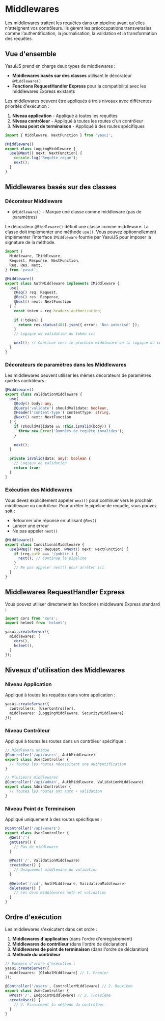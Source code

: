 # Middlewares

Les middlewares traitent les requêtes dans un pipeline avant qu'elles n'atteignent vos contrôleurs. Ils gèrent les préoccupations transversales comme l'authentification, la journalisation, la validation et la transformation des requêtes.

## Vue d'ensemble

YasuiJS prend en charge deux types de middlewares :
- **Middlewares basés sur des classes** utilisant le décorateur `@Middleware()`
- **Fonctions RequestHandler Express** pour la compatibilité avec les middlewares Express existants

Les middlewares peuvent être appliqués à trois niveaux avec différentes priorités d'exécution :
1. **Niveau application** - Appliqué à toutes les requêtes
2. **Niveau contrôleur** - Appliqué à toutes les routes d'un contrôleur
3. **Niveau point de terminaison** - Appliqué à des routes spécifiques

```typescript
import { Middleware, NextFunction } from 'yasui';

@Middleware()
export class LoggingMiddleware {
  use(@Next() next: NextFunction) {
    console.log('Requête reçue');
    next();
  }
}
```

## Middlewares basés sur des classes

### Décorateur Middleware

- `@Middleware()` - Marque une classe comme middleware (pas de paramètres)

Le décorateur `@Middleware()` définit une classe comme middleware. La classe doit implémenter une méthode `use()`. Vous pouvez optionnellement implémenter l'interface `IMiddleware` fournie par YasuiJS pour imposer la signature de la méthode.

```typescript
import {
  Middleware, IMiddleware,
  Request, Response, NextFunction,
  Req, Res, Next,
} from 'yasui';

@Middleware()
export class AuthMiddleware implements IMiddleware {
  use(
    @Req() req: Request,
    @Res() res: Response,
    @Next() next: NextFunction
  ) {
    const token = req.headers.authorization;
    
    if (!token) {
      return res.status(401).json({ error: 'Non autorisé' });
    }
    // Logique de validation du token ici

    next(); // Continue vers le prochain middleware ou la logique du contrôleur
  }
}
```

### Décorateurs de paramètres dans les Middlewares

Les middlewares peuvent utiliser les mêmes décorateurs de paramètres que les contrôleurs :

```typescript
@Middleware()
export class ValidationMiddleware {
  use(
    @Body() body: any,
    @Query('validate') shouldValidate: boolean,
    @Header('content-type') contentType: string,
    @Next() next: NextFunction
  ) {
    if (shouldValidate && !this.isValid(body)) {
      throw new Error('Données de requête invalides');
    }
    
    next();
  }
  
  private isValid(data: any): boolean {
    // Logique de validation
    return true;
  }
}
```

### Exécution des Middlewares

Vous devez explicitement appeler `next()` pour continuer vers le prochain middleware ou contrôleur. Pour arrêter le pipeline de requête, vous pouvez soit :
- Retourner une réponse en utilisant `@Res()`
- Lancer une erreur
- Ne pas appeler `next()`

```typescript
@Middleware()
export class ConditionalMiddleware {
  use(@Req() req: Request, @Next() next: NextFunction) {
    if (req.path === '/public') {
      next(); // Continue le pipeline
    }
    // Ne pas appeler next() pour arrêter ici
  }
}
```

## Middlewares RequestHandler Express

Vous pouvez utiliser directement les fonctions middleware Express standard :

```typescript
import cors from 'cors';
import helmet from 'helmet';

yasui.createServer({
  middlewares: [
    cors(),
    helmet(),
  ]
});
```

## Niveaux d'utilisation des Middlewares

### Niveau Application

Appliqué à toutes les requêtes dans votre application :

```typescript
yasui.createServer({
  controllers: [UserController],
  middlewares: [LoggingMiddleware, SecurityMiddleware]
});
```

### Niveau Contrôleur

Appliqué à toutes les routes dans un contrôleur spécifique :

```typescript
// Middleware unique
@Controller('/api/users', AuthMiddleware)
export class UserController {
  // Toutes les routes nécessitent une authentification
}

// Plusieurs middlewares
@Controller('/api/admin', AuthMiddleware, ValidationMiddleware)
export class AdminController {
  // Toutes les routes ont auth + validation
}
```

### Niveau Point de Terminaison

Appliqué uniquement à des routes spécifiques :

```typescript
@Controller('/api/users')
export class UserController {
  @Get('/')
  getUsers() {
    // Pas de middleware
  }
  
  @Post('/', ValidationMiddleware)
  createUser() {
    // Uniquement middleware de validation
  }
  
  @Delete('/:id', AuthMiddleware, ValidationMiddleware)
  deleteUser() {
    // Les deux middlewares auth et validation
  }
}
```

## Ordre d'exécution

Les middlewares s'exécutent dans cet ordre :

1. **Middlewares d'application** (dans l'ordre d'enregistrement)
2. **Middlewares de contrôleur** (dans l'ordre de déclaration)
3. **Middlewares de point de terminaison** (dans l'ordre de déclaration)
4. **Méthode du contrôleur**

```typescript
// Exemple d'ordre d'exécution :
yasui.createServer({
  middlewares: [GlobalMiddleware] // 1. Premier
});

@Controller('/users', ControllerMiddleware) // 2. Deuxième
export class UserController {
  @Post('/', EndpointMiddleware) // 3. Troisième
  createUser() {
    // 4. Finalement la méthode du contrôleur
  }
}
```